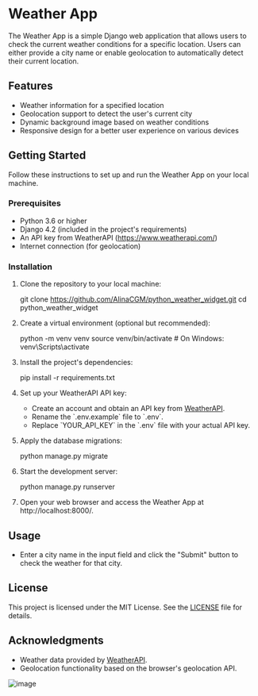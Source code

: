 
# Weather App

The Weather App is a simple Django web application that allows users to check the current weather conditions for a specific location. Users can either provide a city name or enable geolocation to automatically detect their current location.

## Features

- Weather information for a specified location
- Geolocation support to detect the user's current city
- Dynamic background image based on weather conditions
- Responsive design for a better user experience on various devices

## Getting Started

Follow these instructions to set up and run the Weather App on your local machine.

### Prerequisites

- Python 3.6 or higher
- Django 4.2 (included in the project's requirements)
- An API key from WeatherAPI (https://www.weatherapi.com/)
- Internet connection (for geolocation)

### Installation

1. Clone the repository to your local machine:

   
   git clone https://github.com/AlinaCGM/python_weather_widget.git
   cd python_weather_widget


2. Create a virtual environment (optional but recommended):


   python -m venv venv
   source venv/bin/activate  # On Windows: venv\Scripts\activate


3. Install the project's dependencies:

 
   pip install -r requirements.txt
  

4. Set up your WeatherAPI API key:

   - Create an account and obtain an API key from [WeatherAPI](https://www.weatherapi.com/).
   - Rename the \`.env.example\` file to \`.env\`.
   - Replace \`YOUR_API_KEY\` in the \`.env\` file with your actual API key.

5. Apply the database migrations:

  
   python manage.py migrate
  

6. Start the development server:

  
   python manage.py runserver
 

7. Open your web browser and access the Weather App at http://localhost:8000/.

## Usage

- Enter a city name in the input field and click the "Submit" button to check the weather for that city.

## License

This project is licensed under the MIT License. See the [LICENSE](LICENSE) file for details.

## Acknowledgments

- Weather data provided by [WeatherAPI](https://www.weatherapi.com/).
- Geolocation functionality based on the browser's geolocation API.


![image](https://github.com/AlinaCGM/python_weather_widget/assets/71669291/8688ff12-5c1e-47ea-9cf7-57f821e90edb)

